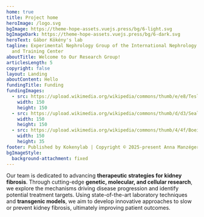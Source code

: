```yaml
---
home: true
title: Project home
heroImage: /logo.svg
bgImage: https://theme-hope-assets.vuejs.press/bg/6-light.svg
bgImageDark: https://theme-hope-assets.vuejs.press/bg/6-dark.svg
heroText: Gábor Kökény's lab
tagline: Experimental Nephrology Group of the International Nephrology Research
  and Training Center
aboutTitle: Welcome to Our Research Group!
articlesLength: 5
copyright: false
layout: Landing
aboutContent: Hello
fundingTitle: Funding
fundingImages:
  - src: https://upload.wikimedia.org/wikipedia/commons/thumb/e/e8/Tesla_logo.png/900px-Tesla_logo.png
    width: 150
    height: 150
  - src: https://upload.wikimedia.org/wikipedia/commons/thumb/d/d3/Seal_of_the_United_States_Agency_for_International_Development.svg/1024px-Seal_of_the_United_States_Agency_for_International_Development.svg.png
    width: 150
    height: 150
  - src: https://upload.wikimedia.org/wikipedia/commons/thumb/4/4f/Boeing_full_logo.svg/768px-Boeing_full_logo.svg.png
    width: 150
    height: 35
footer: Published by Kokenylab | Copyright © 2025-present Anna Manzéger
bgImageStyle:
  background-attachment: fixed
---
```

Our team is dedicated to advancing **therapeutic strategies for kidney fibrosis**. Through cutting-edge **genetic, molecular, and cellular research**, we explore the mechanisms driving disease progression and identify potential treatment targets. Using state-of-the-art laboratory techniques and **transgenic models**, we aim to develop innovative approaches to slow or prevent kidney fibrosis, ultimately improving patient outcomes.

